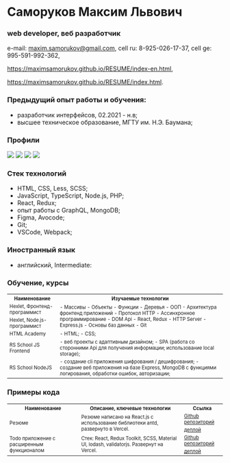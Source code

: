 # Саморуков Максим Львович
### web developer, веб разработчик
e-mail: maxim.samorukov@gmail.com,
cell ru: 8-925-026-17-37,
cell ge: 995-591-992-362,

https://maximsamorukov.github.io/RESUME/index-en.html,

https://maximsamorukov.github.io/RESUME/index.html.

### Предыдущий опыт работы и обучения:
- разработчик интерфейсов, 02.2021 - н.в;
- высшее техническое образование, МГТУ им. Н.Э. Баумана;

### Профили

[![](https://img.shields.io/static/v1?label=Github&message=Profile&logo=github&color=success&style=flat-square)](https://github.com/MaximSamorukov) [![](https://img.shields.io/static/v1?label=Hexlet&message=Profile&color=informational&style=flat-square)](https://ru.hexlet.io/u/maksim_ralph) [![](https://img.shields.io/static/v1?label=Codewars&message=Profile&logo=codewars&color=orange&style=flat-square)](https://www.codewars.com/users/Maxim%20Samorukov) [![](https://img.shields.io/static/v1?label=LinkedIn&message=Profile&logo=linkedin&color=blueviolet&style=flat-square)](https://www.linkedin.com/in/maxim-samorukov-a2b10691/)

### Стек технологий
- HTML, CSS, Less, SCSS;
- JavaScript, TypeScript, Node.js, PHP;
- React, Redux;
- опыт работы с GraphQL, MongoDB;
- Figma, Avocode;
- Git;
- VSCode, Webpack;

### Иностранный язык
- английский, Intermediate:

### Обучение, курсы

  <table style="font-size: 80%" width="100%">
    <tr>
      <th>Наименование</th>
      <th>Изучаемые технологии</th>
    </tr>
    <tr>
      <td>Hexlet, Фронтенд-программист</td>
      <td rowspan="2">
        - Массивы
        - Объекты
        - Функции
        - Деревья
        - ООП
        - Архитектура фронтенд приложений
        - Протокол HTTP
        - Ассинхронное программирование
        - DOM Api
        - React, Redux
        - HTTP Server
        - Express.js
        - Основы баз данных
        - Git
      </td>
    </tr>
    <tr>
      <td>Hexlet, Node.js-программист</td>
    </tr>
    <tr>
      <td>HTML Academy</td>
      <td>
        - HTML;
        - CSS;
      </td>
    </tr>
    <tr>
      <td>RS School JS Frontend</td>
      <td>
        - веб проекты с адаптивным дизайном;
        - SPA (работа со сторонними Api для получения информации; использование local storage);
      </td>
    </tr>
    <tr>
      <td>RS School NodeJS</td>
      <td>
        - создание cli приложения шифрования / дешифрования;
        - создание веб приложения на базе Express, MongoDB с функциями логирования, обработки ошибок, авторизации;
      </td>
    </tr>
  </table>

### Примеры кода
  <table style="font-size: 80%" width="100%">
    <tr>
        <th>Наименование</th>
        <th>Описание, ключевые технологии</th>
        <th>Ссылка</th>
    </tr>
    <tr>
      <td rowspan="2">Резюме</td>
      <td rowspan="2">Резюме написано на React.js с использование библиотеки antd, развернуто в Vercel.</td>
      <td><a href="https://github.com/MaximSamorukov/react_resume">Github репозиторий</a></td>
    </tr>
        <td><a href="https://react-resume-sandy.vercel.app/">деплой </a></td>
    </tr>
    <tr>
      <td rowspan="2">Todo приложение с расширенным функционалом</td>
      <td rowspan="2">Стек: React, Redux Toolkit, SCSS, Material UI, lodash, validatorjs. Развернут на Vercel.</td>
      <td><a href="https://github.com/MaximSamorukov/advanced_todo">Github репозиторий</a></td>
    </tr>
        <td><a href="https://advanced-todo-iota.vercel.app/">деплой </a></td>
    </tr>
  </table>


